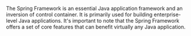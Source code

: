 The Spring Framework is an essential Java application framework and an
inversion of control container. It is primarily used for building
enterprise-level Java applications. It's important to note that the
Spring Framework offers a set of core features that can benefit
virtually any Java application.